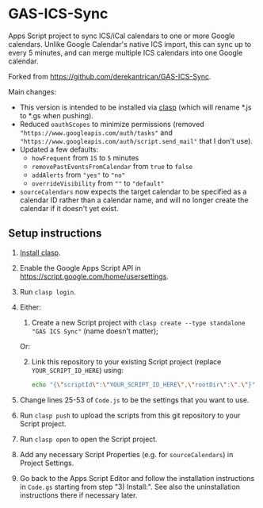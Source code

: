 # GAS-ICS-Sync

Apps Script project to sync ICS/iCal calendars to one or more Google calendars. Unlike Google Calendar's native ICS import, this can sync up to every 5 minutes, and can merge multiple ICS calendars into one Google calendar.

Forked from https://github.com/derekantrican/GAS-ICS-Sync.

Main changes:
-   This version is intended to be installed via [clasp](https://github.com/google/clasp) (which will rename *.js to *.gs when pushing).
-   Reduced `oauthScopes` to minimize permissions (removed `"https://www.googleapis.com/auth/tasks"` and `"https://www.googleapis.com/auth/script.send_mail"` that I don't use).
-   Updated a few defaults:
    -   `howFrequent` from `15` to `5` minutes
    -   `removePastEventsFromCalendar` from `true` to `false`
    -   `addAlerts` from `"yes"` to `"no"`
    -   `overrideVisibility` from `""` to `"default"`
-   `sourceCalendars` now expects the target calendar to be specified as a calendar ID rather than a calendar name, and will no longer create the calendar if it doesn't yet exist.

## Setup instructions

1.  [Install clasp](https://github.com/google/clasp#install).
2.  Enable the Google Apps Script API in https://script.google.com/home/usersettings.
3.  Run `clasp login`.
4.  Either:

    1)  Create a new Script project with `clasp create --type standalone "GAS ICS Sync"` (name doesn't matter);

    Or:

    2)  Link this repository to your existing Script project (replace `YOUR_SCRIPT_ID_HERE`) using:
        ```sh
        echo "{\"scriptId\":\"YOUR_SCRIPT_ID_HERE\",\"rootDir\":\".\"}" > .clasp.json
        ```
5.  Change lines 25-53 of `Code.js` to be the settings that you want to use.
6.  Run `clasp push` to upload the scripts from this git repository to your Script project.
7.  Run `clasp open` to open the Script project.
8.  Add any necessary Script Properties (e.g. for `sourceCalendars`) in Project Settings.
9.  Go back to the Apps Script Editor and follow the installation instructions in `Code.gs` starting from step "3) Install:". See also the uninstallation instructions there if necessary later.

